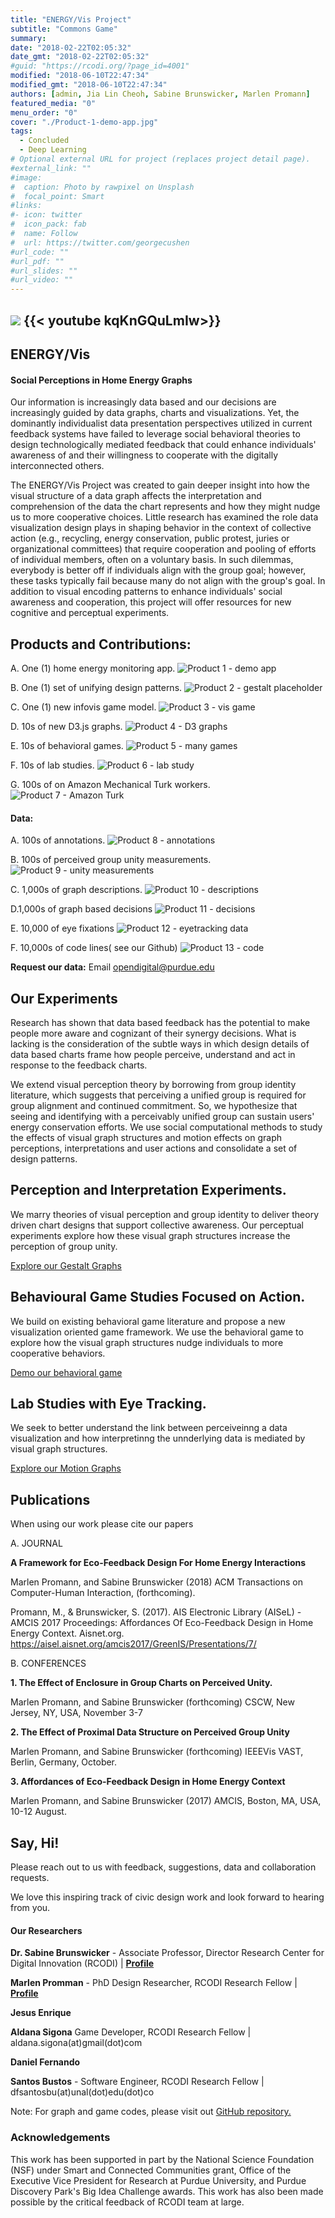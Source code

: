 ```yaml
---
title: "ENERGY/Vis Project"
subtitle: "Commons Game"
summary: 
date: "2018-02-22T02:05:32"
date_gmt: "2018-02-22T02:05:32"
#guid: "https://rcodi.org/?page_id=4001"
modified: "2018-06-10T22:47:34"
modified_gmt: "2018-06-10T22:47:34"
authors: [admin, Jia Lin Cheoh, Sabine Brunswicker, Marlen Promann]
featured_media: "0"
menu_order: "0"
cover: "./Product-1-demo-app.jpg"
tags:
  - Concluded
  - Deep Learning
# Optional external URL for project (replaces project detail page).
#external_link: ""
#image:
#  caption: Photo by rawpixel on Unsplash
#  focal_point: Smart
#links:
#- icon: twitter
#  icon_pack: fab
#  name: Follow
#  url: https://twitter.com/georgecushen
#url_code: ""
#url_pdf: ""
#url_slides: ""
#url_video: ""
---
```

![](./Product-1-demo-app.jpg)
{{< youtube kqKnGQuLmIw>}}
---
## ENERGY/Vis

#### Social Perceptions in Home Energy Graphs

Our information is increasingly data based and our decisions are increasingly guided by data graphs, charts and visualizations. Yet, the dominantly individualist data presentation perspectives utilized in current feedback systems have failed to leverage social behavioral theories to design technologically mediated feedback that could enhance individuals' awareness of and their willingness to cooperate with the digitally interconnected others.

The ENERGY/Vis Project was created to gain deeper insight into how the visual structure of a data graph affects the interpretation and comprehension of the data the chart represents and how they might nudge us to more cooperative choices. Little research has examined the role data visualization design plays in shaping behavior in the context of collective action (e.g., recycling, energy conservation, public protest, juries or organizational committees) that require cooperation and pooling of efforts of individual members, often on a voluntary basis. In such dilemmas, everybody is better off if individuals align with the group goal; however, these tasks typically fail because many do not align with the group's goal. In addition to visual encoding patterns to enhance individuals' social awareness and cooperation, this project will offer resources for new cognitive and perceptual experiments.

## Products and Contributions:

A. One (1) home energy monitoring app.
![Product 1 - demo app](./Product-1-demo-app.jpg)

B. One (1) set of unifying design patterns.
![Product 2 - gestalt placeholder](./Product-2-gestalt-placeholder.gif)

C. One (1) new infovis game model.
![Product 3 - vis game](./Product-3-vis-game.png)

D. 10s of new D3.js graphs.
![Product 4 - D3 graphs](./Product-4-D3-graphs.gif)

E. 10s of behavioral games.
![Product 5 - many games](./Product-5-many-games.png)

F. 10s of lab studies.
![Product 6 - lab study](./Product-6-lab-study.jpg)

G. 100s of on Amazon Mechanical Turk workers.
![Product 7 - Amazon Turk](./Product-7-Amazon-Turk.png)

#### Data:

A. 100s of annotations.
![Product 8 - annotations](./Product-8-annotations.png)

B. 100s of perceived group unity measurements.
![Product 9 - unity measurements](./Product-9-unity-measurements.png)

C. 1,000s of graph descriptions.
![Product 10 - descriptions](./Product-10-descriptions.png)

D.1,000s of graph based decisions
![Product 11 - decisions](./Product-11-decisions.png)

E. 10,000 of eye fixations
![Product 12 - eyetracking data](./Product-12-eyetracking-data.png)

F. 10,000s of code lines( see our Github)
![Product 13 - code](./Product-13-code.png)

**Request our data:** Email opendigital@purdue.edu

## Our Experiments

Research has shown that data based feedback has the potential to make people more aware and cognizant of their synergy decisions. What is lacking is the consideration of the subtle ways in which design details of data based charts frame how people perceive, understand and act in response to the feedback charts.

We extend visual perception theory by borrowing from group identity literature, which suggests that perceiving a unified group is required for group alignment and continued commitment. So, we hypothesize that seeing and identifying with a perceivably unified group can sustain users' energy conservation efforts. We use social computational methods to study the effects of visual graph structures and motion effects on graph perceptions, interpretations and user actions and consolidate a set of design patterns.

## Perception and Interpretation Experiments.

We marry theories of visual perception and group identity to deliver theory driven chart designs that support collective awareness. Our perceptual experiments explore how these visual graph structures increase the perception of group unity.

[Explore our Gestalt Graphs](https://smartenergygame.github.io/EnergyCharts/index.html)

## Behavioural Game Studies Focused on Action.

We build on existing behavioral game literature and propose a new visualization oriented game framework. We use the behavioral game to explore how the visual graph structures nudge individuals to more cooperative behaviors.

[Demo our behavioral game](https://smart-energy-game.herokuapp.com/demo/)

## Lab Studies with Eye Tracking.

We seek to better understand the link between perceiveinng a data visualization and how interpretinng the unnderlying data is mediated by visual graph structures.

[Explore our Motion Graphs](https://smartenergygame.github.io/EnergyMonitorDemo/)

## Publications
When using our work please cite our papers

A. JOURNAL

**A Framework for Eco-Feedback Design For Home Energy Interactions**

Marlen Promann, and Sabine Brunswicker (2018) ACM Transactions on Computer-Human Interaction, (forthcoming).

Promann, M., & Brunswicker, S. (2017). AIS Electronic Library (AISeL) - AMCIS 2017 Proceedings: Affordances Of Eco-Feedback Design in Home Energy Context. Aisnet.org. https://aisel.aisnet.org/amcis2017/GreenIS/Presentations/7/

B. CONFERENCES

**1. The Effect of Enclosure in Group Charts on Perceived Unity.**

Marlen Promann, and Sabine Brunswicker (forthcoming) CSCW, New Jersey, NY, USA, November 3-7

**2. The Effect of Proximal Data Structure on Perceived Group Unity**

Marlen Promann, and Sabine Brunswicker (forthcoming) IEEEVis VAST, Berlin, Germany, October.

**3. Affordances of Eco-Feedback Design in Home Energy Context**

Marlen Promann, and Sabine Brunswicker (2017) AMCIS, Boston, MA, USA, 10-12 August.

## Say, Hi!

Please reach out to us with feedback, suggestions, data and collaboration requests.

We love this inspiring track of civic design work and look forward to hearing from you.

#### Our Researchers

**Dr. Sabine Brunswicker** - Associate Professor, Director Research Center for Digital Innovation (RCODI) | **[Profile](https://rcodi.org/people/sabine-brunswicker/)**


**Marlen Promman** - PhD Design Researcher, RCODI Research Fellow |  **[Profile](https://rcodi.org/people/marlen-promann/)**

**Jesus Enrique**

**Aldana Sigona**
Game Developer, RCODI Research Fellow | aldana.sigona(at)gmail(dot)com

**Daniel Fernando**

**Santos Bustos** - Software Engineer, RCODI Research Fellow | dfsantosbu(at)unal(dot)edu(dot)co

Note: For graph and game codes, please visit out [GitHub repository.](https://github.com/SmartEnergyGame)

### Acknowledgements

This work has been supported in part by the National Science Foundation (NSF) under Smart and Connected Communities grant, Office of the Executive Vice President for Research at Purdue University, and Purdue Discovery Park's Big Idea Challenge awards. This work has also been made possible by the critical feedback of RCODI team at large.
